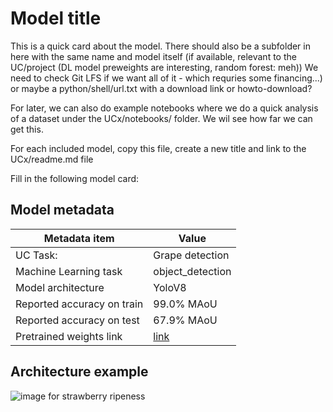 # Model title

This is a quick card about the model. There should also be a subfolder in here with the same name and model itself (if available, relevant to the UC/project (DL model preweights are interesting, random forest: meh)) 
We need to check Git LFS if we want all of it - which requries some financing...) or maybe a python/shell/url.txt with a download link or howto-download?

For later, we can also do example notebooks where we do a quick analysis of a dataset under the UCx/notebooks/ folder. We wil see how far we can get this.

For each included model, copy this file, create a new title and link to the UCx/readme.md file

Fill in the following model card:

## Model metadata

| Metadata item | Value |
| ---- | ---- | 
| UC Task: | Grape detection |
| Machine Learning task | object_detection |
| Model architecture | YoloV8 |
| Reported accuracy on train | 99.0% MAoU |
| Reported accuracy on test | 67.9% MAoU |
| Pretrained weights link | [link]() |


## Architecture example

![image for strawberry ripeness ](https://assets-global.website-files.com/5d7b77b063a9066d83e1209c/63c697fd4ef3d83d2e35a8c2_YOLO%20architecture-min.jpg)